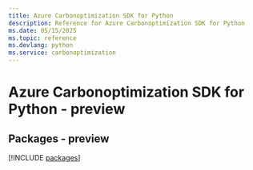 ```yaml
---
title: Azure Carbonoptimization SDK for Python
description: Reference for Azure Carbonoptimization SDK for Python
ms.date: 05/15/2025
ms.topic: reference
ms.devlang: python
ms.service: carbonoptimization
---
```

# Azure Carbonoptimization SDK for Python - preview
## Packages - preview
[!INCLUDE [packages](carbonoptimization-index.md)]